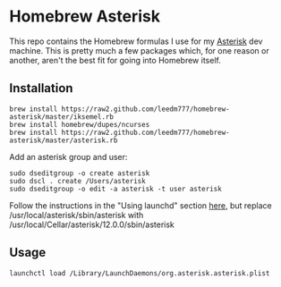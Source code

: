 # Homebrew Asterisk
This repo contains the Homebrew formulas I use for my [Asterisk][ast] dev
machine. This is pretty much a few packages which, for one reason or
another, aren't the best fit for going into Homebrew itself.
 
## Installation
    brew install https://raw2.github.com/leedm777/homebrew-asterisk/master/iksemel.rb
    brew install homebrew/dupes/ncurses
    brew install https://raw2.github.com/leedm777/homebrew-asterisk/master/asterisk.rb

Add an asterisk group and user:

    sudo dseditgroup -o create asterisk
    sudo dscl . create /Users/asterisk
    sudo dseditgroup -o edit -a asterisk -t user asterisk

Follow the instructions in the "Using launchd" section [here][voip-info], but replace /usr/local/asterisk/sbin/asterisk with /usr/local/Cellar/asterisk/12.0.0/sbin/asterisk

## Usage

    launchctl load /Library/LaunchDaemons/org.asterisk.asterisk.plist

[ast]: http://asterisk.org/
[voip-info]: http://www.voip-info.org/wiki/view/Building+Asterisk+on+MacOSX
